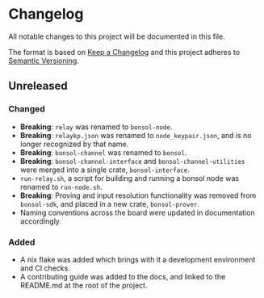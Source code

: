 # Changelog
All notable changes to this project will be documented in this file.

The format is based on [Keep a Changelog](http://keepachangelog.com/en/1.0.0/)
and this project adheres to [Semantic Versioning](http://semver.org/spec/v2.0.0.html).

## Unreleased

### Changed
* **Breaking**: `relay` was renamed to `bonsol-node`.
* **Breaking**: `relaykp.json` was renamed to `node_keypair.json`, and is no longer recognized by that name.
* **Breaking**: `bonsol-channel` was renamed to `bonsol`.
* **Breaking**: `bonsol-channel-interface` and `bonsol-channel-utilities` were merged into a single crate, `bonsol-interface`.
* `run-relay.sh`, a script for building and running a bonsol node was renamed to `run-node.sh`.
* **Breaking**: Proving and input resolution functionality was removed from `bonsol-sdk`, and placed in a new crate, `bonsol-prover`.
* Naming conventions across the board were updated in documentation accordingly.

### Added
* A nix flake was added which brings with it a development environment and CI checks.
* A contributing guide was added to the docs, and linked to the README.md at the root of the project.

